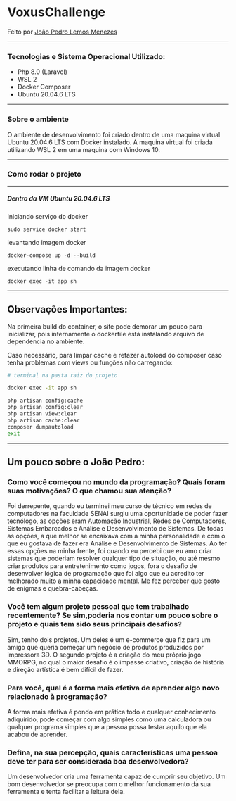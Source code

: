 # VoxusChallenge

Feito por [João Pedro Lemos Menezes](https://www.linkedin.com/in/jo%C3%A3o-pedro-lemos-menezes-518a1ab4/)

___
### Tecnologias e Sistema Operacional Utilizado:

- Php 8.0 (Laravel)
- WSL 2
- Docker Composer
- Ubuntu 20.04.6 LTS

___
### Sobre o ambiente

O ambiente de desenvolvimento foi criado dentro de uma maquina virtual Ubuntu 20.04.6 LTS com Docker instalado. A maquina virtual foi criada utilizando WSL 2 em uma maquina com Windows 10.
___
### Como rodar o projeto

___

##### Dentro da VM Ubuntu 20.04.6 LTS

Iniciando serviço do docker

```shell
sudo service docker start
```

levantando imagem docker

```shell
docker-compose up -d --build
```

executando linha de comando da imagem docker

```shell
docker exec -it app sh
```

___

## Observações Importantes:

Na primeira build do container, o site pode demorar um pouco para inicializar, pois internamente o dockerfile está instalando arquivo de dependencia no ambiente.

Caso necessário, para limpar cache e refazer autoload do composer caso tenha problemas com views ou funções não carregando:

```bash
# terminal na pasta raiz do projeto

docker exec -it app sh

php artisan config:cache
php artisan config:clear
php artisan view:clear
php artisan cache:clear
composer dumpautoload
exit
```


___

## Um pouco sobre o João Pedro:
### Como você começou no mundo da programação? Quais foram suas motivações? O que chamou sua atenção?

Foi derrepente, quando eu terminei meu curso de técnico em redes de computadores na faculdade SENAI surgiu uma oportunidade de poder fazer tecnólogo, as opções eram Automação Industrial, Redes de Computadores, Sistemas Embarcados e Análise e Desenvolvimento de Sistemas. De todas as opções, a que melhor se encaixava com a minha personalidade e com o que eu gostava de fazer era Análise e Desenvolvimento de Sistemas. Ao ter essas opções na minha frente, foi quando eu percebi que eu amo criar sistemas que poderiam resolver qualquer tipo de situação, ou até mesmo criar produtos para entretenimento como jogos, fora o desafio de desenvolver lógica de programação que foi algo que eu acredito ter melhorado muito a minha capacidade mental. Me fez perceber que gosto de enigmas e quebra-cabeças.

### Você tem algum projeto pessoal que tem trabalhado recentemente? Se sim,poderia nos contar um pouco sobre o projeto e quais tem sido seus principais desafios?

Sim, tenho dois projetos. Um deles é um e-commerce que fiz para um amigo que queria começar um negócio de produtos produzidos por impressora 3D. O segundo projeto é a criação do meu próprio jogo MMORPG, no qual o maior desafio é o impasse criativo, criação de história e direção artística é bem difícil de fazer.  

### Para você, qual é a forma mais efetiva de aprender algo novo relacionado à programação?

A forma mais efetiva é pondo em prática todo e qualquer conhecimento adiquirido, pode começar com algo simples como uma calculadora ou qualquer programa simples que a pessoa possa testar aquilo que ela acabou de aprender.

### Defina, na sua percepção, quais características uma pessoa deve ter para ser considerada boa desenvolvedora?

Um desenvolvedor cria uma ferramenta capaz de cumprir seu objetivo. Um bom desenvolvedor se preocupa com o melhor funcionamento da sua ferramenta e tenta facilitar a leitura dela.

